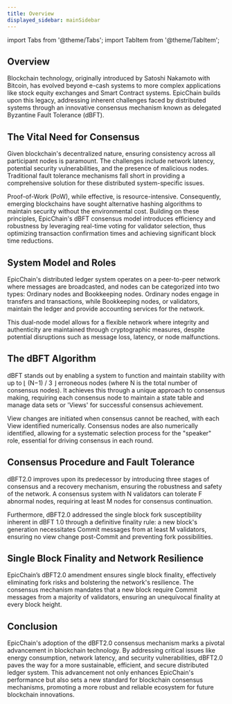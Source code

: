 ```yaml
---
title: Overview
displayed_sidebar: mainSidebar
---
```


import Tabs from '@theme/Tabs';
import TabItem from '@theme/TabItem';





## Overview

Blockchain technology, originally introduced by Satoshi Nakamoto with Bitcoin, has evolved beyond e-cash systems to more complex applications like stock equity exchanges and Smart Contract systems. EpicChain builds upon this legacy, addressing inherent challenges faced by distributed systems through an innovative consensus mechanism known as delegated Byzantine Fault Tolerance (dBFT).

## The Vital Need for Consensus

Given blockchain's decentralized nature, ensuring consistency across all participant nodes is paramount. The challenges include network latency, potential security vulnerabilities, and the presence of malicious nodes. Traditional fault tolerance mechanisms fall short in providing a comprehensive solution for these distributed system-specific issues.

Proof-of-Work (PoW), while effective, is resource-intensive. Consequently, emerging blockchains have sought alternative hashing algorithms to maintain security without the environmental cost. Building on these principles, EpicChain's dBFT consensus model introduces efficiency and robustness by leveraging real-time voting for validator selection, thus optimizing transaction confirmation times and achieving significant block time reductions.

## System Model and Roles

EpicChain's distributed ledger system operates on a peer-to-peer network where messages are broadcasted, and nodes can be categorized into two types: Ordinary nodes and Bookkeeping nodes. Ordinary nodes engage in transfers and transactions, while Bookkeeping nodes, or validators, maintain the ledger and provide accounting services for the network.

This dual-node model allows for a flexible network where integrity and authenticity are maintained through cryptographic measures, despite potential disruptions such as message loss, latency, or node malfunctions.

## The dBFT Algorithm

dBFT stands out by enabling a system to function and maintain stability with up to ⌊ (N−1) / 3 ⌋ erroneous nodes (where N is the total number of consensus nodes). It achieves this through a unique approach to consensus making, requiring each consensus node to maintain a state table and manage data sets or 'Views' for successful consensus achievement.

View changes are initiated when consensus cannot be reached, with each View identified numerically. Consensus nodes are also numerically identified, allowing for a systematic selection process for the "speaker" role, essential for driving consensus in each round.

## Consensus Procedure and Fault Tolerance

dBFT2.0 improves upon its predecessor by introducing three stages of consensus and a recovery mechanism, ensuring the robustness and safety of the network. A consensus system with N validators can tolerate F abnormal nodes, requiring at least M nodes for consensus continuation.

Furthermore, dBFT2.0 addressed the single block fork susceptibility inherent in dBFT 1.0 through a definitive finality rule: a new block's generation necessitates Commit messages from at least M validators, ensuring no view change post-Commit and preventing fork possibilities.

## Single Block Finality and Network Resilience

EpicChain’s dBFT2.0 amendment ensures single block finality, effectively eliminating fork risks and bolstering the network's resilience. The consensus mechanism mandates that a new block require Commit messages from a majority of validators, ensuring an unequivocal finality at every block height.

## Conclusion

EpicChain's adoption of the dBFT2.0 consensus mechanism marks a pivotal advancement in blockchain technology. By addressing critical issues like energy consumption, network latency, and security vulnerabilities, dBFT2.0 paves the way for a more sustainable, efficient, and secure distributed ledger system. This advancement not only enhances EpicChain's performance but also sets a new standard for blockchain consensus mechanisms, promoting a more robust and reliable ecosystem for future blockchain innovations.




<br/>
